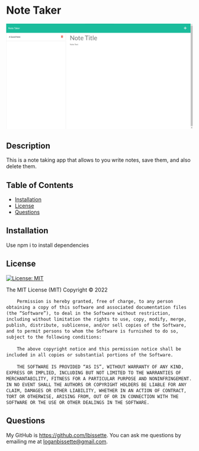 # Note Taker
![Screenshot](public/assets/photos/note-taker-preview.png "Screenshot")
## Description

This is a note taking app that allows to you write notes, save them, and also delete them. 


## Table of Contents

- [Installation](#installation)
- [License](#license)
- [Questions](#questions)


## Installation

Use npm i to install dependencies 

## License

[![License: MIT](https://img.shields.io/badge/License-MIT-yellow.svg)](https://opensource.org/licenses/MIT)

The MIT License (MIT)
        Copyright © 2022
        
        Permission is hereby granted, free of charge, to any person obtaining a copy of this software and associated documentation files (the “Software”), to deal in the Software without restriction, including without limitation the rights to use, copy, modify, merge, publish, distribute, sublicense, and/or sell copies of the Software, and to permit persons to whom the Software is furnished to do so, subject to the following conditions:
        
        The above copyright notice and this permission notice shall be included in all copies or substantial portions of the Software.
        
        THE SOFTWARE IS PROVIDED “AS IS”, WITHOUT WARRANTY OF ANY KIND, EXPRESS OR IMPLIED, INCLUDING BUT NOT LIMITED TO THE WARRANTIES OF MERCHANTABILITY, FITNESS FOR A PARTICULAR PURPOSE AND NONINFRINGEMENT. IN NO EVENT SHALL THE AUTHORS OR COPYRIGHT HOLDERS BE LIABLE FOR ANY CLAIM, DAMAGES OR OTHER LIABILITY, WHETHER IN AN ACTION OF CONTRACT, TORT OR OTHERWISE, ARISING FROM, OUT OF OR IN CONNECTION WITH THE SOFTWARE OR THE USE OR OTHER DEALINGS IN THE SOFTWARE.

## Questions

My GitHub is https://github.com/lbissette. You can ask me questions by emailing me at loganbissette@gmail.com.
